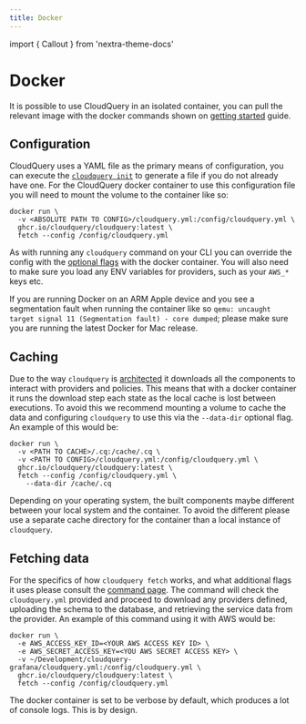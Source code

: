 ```yaml
---
title: Docker
---
```


import { Callout } from 'nextra-theme-docs'

# Docker

It is possible to use CloudQuery in an isolated container, you can pull the relevant image with the docker commands shown on [getting started](/docs/getting-started/getting-started-with-aws) guide.

## Configuration

CloudQuery uses a YAML file as the primary means of configuration, you can execute the [`cloudquery init`](/docs/cli/commands/cloudquery_init) to generate a file if you do not already have one. For the CloudQuery docker container to use this configuration file you will need to mount the volume to the container like so:

```docker
docker run \
  -v <ABSOLUTE PATH TO CONFIG>/cloudquery.yml:/config/cloudquery.yml \
  ghcr.io/cloudquery/cloudquery:latest \
  fetch --config /config/cloudquery.yml
```

As with running any `cloudquery` command on your CLI you can override the config with the [optional flags](/docs/cli/commands/cloudquery_options) with the docker container. You will also need to make sure you load any ENV variables for providers, such as your `AWS_*` keys etc.

<Callout type="info">

If you are running Docker on an ARM Apple device and you see a segmentation fault when running the container like so `qemu: uncaught target signal 11 (Segmentation fault) - core dumped`; please make sure you are running the latest Docker for Mac release.

</Callout>

## Caching

Due to the way `cloudquery` is [architected](/docs/developers/architecture) it downloads all the components to interact with providers and policies. This means that with a docker container it runs the download step each state as the local cache is lost between executions. To avoid this we recommend mounting a volume to cache the data and configuring `cloudquery` to use this via the `--data-dir` optional flag. An example of this would be:

```docker
docker run \
  -v <PATH TO CACHE>/.cq:/cache/.cq \
  -v <PATH TO CONFIG>/cloudquery.yml:/config/cloudquery.yml \
  ghcr.io/cloudquery/cloudquery:latest \
  fetch --config /config/cloudquery.yml \
    --data-dir /cache/.cq
```

<Callout type="info">

Depending on your operating system, the built components maybe different between your local system and the container. To avoid the different please use a separate cache directory for the container than a local instance of `cloudquery`.

</Callout>

## Fetching data

For the specifics of how `cloudquery fetch` works, and what additional flags it uses please consult the [command page](/docs/cli/commands/cloudquery_fetch). The command will check the `cloudquery.yml` provided and proceed to download any providers defined, uploading the schema to the database, and retrieving the service data from the provider. An example of this command using it with AWS would be:

```docker
docker run \
  -e AWS_ACCESS_KEY_ID=<YOUR AWS ACCESS KEY ID> \
  -e AWS_SECRET_ACCESS_KEY=<YOU AWS SECRET ACCESS KEY> \
  -v ~/Development/cloudquery-grafana/cloudquery.yml:/config/cloudquery.yml \
  ghcr.io/cloudquery/cloudquery:latest \
  fetch --config /config/cloudquery.yml
```

<Callout type="info">

The docker container is set to be verbose by default, which produces a lot of console logs. This is by design.

</Callout>

